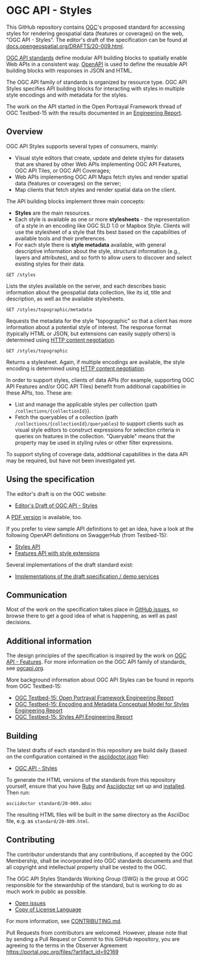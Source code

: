 # OGC API - Styles

This GitHub repository contains [OGC](http://opengeospatial.org)'s proposed standard for accessing styles for rendering geospatial data (features or coverages) on the web, "OGC API - Styles". The editor's draft of the specification can be found at [docs.opengeospatial.org/DRAFTS/20-009.html](http://docs.opengeospatial.org/DRAFTS/20-009.html).

[OGC API standards](https://ogcapi.ogc.org) define modular API building blocks to spatially enable Web APIs in a consistent way. [OpenAPI](http://openapis.org) is used to define the reusable API building blocks with responses in JSON and HTML.

The OGC API family of standards is organized by resource type. OGC API Styles specifies API building blocks for interacting with styles in multiple style encodings and with metadata for the styles.

The work on the API started in the Open Portrayal Framework thread of OGC Testbed-15 with the results documented in an [Engineering Report](http://docs.opengeospatial.org/per/19-010r2.html).

## Overview

OGC API Styles supports several types of consumers, mainly:

* Visual style editors that create, update and delete styles for datasets that are shared by other Web APIs implementing OGC API Features, OGC API Tiles, or OGC API Coverages;
* Web APIs implementing OGC API Maps fetch styles and render spatial data (features or coverages) on the server;
* Map clients that fetch styles and render spatial data on the client.

The API building blocks implement three main concepts:

* **Styles** are the main resources.
* Each style is available as one or more **stylesheets** - the representation of a style in an encoding like OGC SLD 1.0 or Mapbox Style. Clients will use the stylesheet of a style that fits best based on the capabilities of available tools and their preferences.
* For each style there is **style metadata** available, with general descriptive information about the style, structural information (e.g., layers and attributes), and so forth to allow users to discover and select existing styles for their data.

```
GET /styles
```

Lists the styles available on the server, and each describes basic information about the geospatial data collection, like its id, title and description, as well as the available stylesheets.

```
GET /styles/topographic/metadata
```

Requests the metadata for the style "topographic" so that a client has more information about a potential style of interest. The response format (typically HTML or JSON, but extensions can easily supply others) is determined using [HTTP content negotiation](https://restfulapi.net/content-negotiation/).

```
GET /styles/topographic
```

Returns a stylesheet. Again, if multiple encodings are available, the style encoding is determined using [HTTP content negotiation](https://restfulapi.net/content-negotiation/).

In order to support styles, clients of data APIs (for example, supporting OGC API Features and/or OGC API Tiles) benefit from additional capabilities in these APIs, too. These are:

* List and manage the applicable styles per collection (path `/collections/{collectionId}`).
* Fetch the queryables of a collection (path `/collections/{collectionId}/queryables`) to support clients such as visual style editors to construct expressions for selection criteria in queries on features in the collection. "Queryable" means that the property may be used in styling rules or other filter expressions.

To support styling of coverage data, additional capabilities in the data API may be required, but have not been investigated yet.

## Using the specification

The editor's draft is on the OGC website:

* [Editor's Draft of OGC API - Styles](http://docs.opengeospatial.org/DRAFTS/20-009.html)

A [PDF version](http://docs.opengeospatial.org/DRAFTS/20-009.pdf) is available, too.

If you prefer to view sample API definitions to get an idea, have a look at the following OpenAPI definitions on SwaggerHub (from Testbed-15):

* [Styles API](https://app.swaggerhub.com/apis/cportele/opf-style-api/1.0.0)
* [Features API with style extensions](https://app.swaggerhub.com/apis/cportele/opf-features-api/1.0.0)

Several implementations of the draft standard exist:

* [Implementations of the draft specification / demo services](implementations.md)

## Communication

Most of the work on the specification takes place in [GitHub issues](https://github.com/opengeospatial/ogcapi-styles/issues),
so browse there to get a good idea of what is happening, as well as past decisions.

## Additional information

The design principles of the specification is inspired by the work on [OGC API - Features](https://github.com/opengeospatial/ogcapi-features). For more information on the OGC API family of standards, see [ogcapi.org](http://ogcapi.org/).

More background information about OGC API Styles can be found in reports from OGC Testbed-15:
* [OGC Testbed-15: Open Portrayal Framework Engineering Report](http://docs.opengeospatial.org/per/19-018.html)
* [OGC Testbed-15: Encoding and Metadata Conceptual Model for Styles Engineering Report](http://docs.opengeospatial.org/per/19-023r1.html)
* [OGC Testbed-15: Styles API Engineering Report](http://docs.opengeospatial.org/per/19-010r2.html)

## Building

The latest drafts of each standard in this repository are build daily (based on the configuration contained in the [asciidoctor.json](https://github.com/opengeospatial/ogcapi-features/blob/master/asciidoctor.json) file):

* [OGC API - Styles](http://docs.opengeospatial.org/DRAFTS/20-009.html)

To generate the HTML versions of the standards from this repository yourself, ensure that you have [Ruby](https://www.ruby-lang.org/en/) and
[Asciidoctor](https://asciidoctor.org/) set up and [installed](https://asciidoctor.org/docs/#get-started-with-asciidoctor).
Then run:

```
asciidoctor standard/20-009.adoc
```

The resulting HTML files will be built in the same directory as the AsciiDoc file, e.g. as `standard/20-009.html`.

## Contributing

The contributor understands that any contributions, if accepted by the OGC Membership, shall be incorporated into OGC standards documents and that all copyright and intellectual property shall be vested to the OGC.

The OGC API Styles Standards Working Group (SWG) is the group at OGC responsible for the stewardship of the standard, but is working to do as much work in public as possible.

* [Open issues](https://github.com/opengeospatial/ogcapi-styles/issues)
* [Copy of License Language](https://raw.githubusercontent.com/opengeospatial/ogcapi-styles/master/LICENSE)

For more information, see [CONTRIBUTING.md](CONTRIBUTING.md).

Pull Requests from contributors are welcomed. However, please note that by sending a Pull Request or Commit to this GitHub repository, you are agreeing to the terms in the Observer Agreement https://portal.ogc.org/files/?artifact_id=92169
